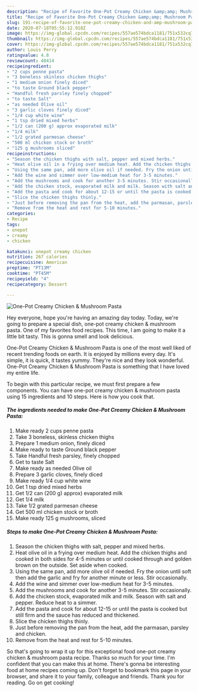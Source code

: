 ```yaml
---
description: "Recipe of Favorite One-Pot Creamy Chicken &amp;amp; Mushroom Pasta"
title: "Recipe of Favorite One-Pot Creamy Chicken &amp;amp; Mushroom Pasta"
slug: 191-recipe-of-favorite-one-pot-creamy-chicken-and-amp-mushroom-pasta
date: 2020-07-18T05:55:12.918Z
image: https://img-global.cpcdn.com/recipes/557ae574bdca1181/751x532cq70/one-pot-creamy-chicken-mushroom-pasta-recipe-main-photo.jpg
thumbnail: https://img-global.cpcdn.com/recipes/557ae574bdca1181/751x532cq70/one-pot-creamy-chicken-mushroom-pasta-recipe-main-photo.jpg
cover: https://img-global.cpcdn.com/recipes/557ae574bdca1181/751x532cq70/one-pot-creamy-chicken-mushroom-pasta-recipe-main-photo.jpg
author: Louis Perry
ratingvalue: 4.8
reviewcount: 40414
recipeingredient:
- "2 cups penne pasta"
- "3 boneless skinless chicken thighs"
- "1 medium onion finely diced"
- "to taste Ground black pepper"
- "Handful fresh parsley finely chopped"
- "to taste Salt"
- "as needed Olive oil"
- "3 garlic cloves finely diced"
- "1/4 cup white wine"
- "1 tsp dried mixed herbs"
- "1/2 can (200 g) approx evaporated milk"
- "1/4 milk"
- "1/2 grated parmesan cheese"
- "500 ml chicken stock or broth"
- "125 g mushrooms sliced"
recipeinstructions:
- "Season the chicken thighs with salt, pepper and mixed herbs."
- "Heat olive oil in a frying over medium heat. Add the chicken thighs and cooked in both sides for 4-5 minutes or until cooked through and golden brown on the outside. Set aside when cooked."
- "Using the same pan, add more olive oil if needed. Fry the onion until soft then add the garlic and fry for another minute or less. Stir occasionally."
- "Add the wine and simmer over low-medium heat for 3-5 minutes."
- "Add the mushrooms and cook for another 3-5 minutes. Stir occasionally."
- "Add the chicken stock, evaporated milk and milk. Season with salt and pepper. Reduce heat to a simmer."
- "Add the pasta and cook for about 12-15 or until the pasta is cooked but still firm and the sauce has reduced and thickened."
- "Slice the chicken thighs thinly."
- "Just before removing the pan from the heat, add the parmasan, parsley and chicken."
- "Remove from the heat and rest for 5-10 minutes."
categories:
- Recipe
tags:
- onepot
- creamy
- chicken

katakunci: onepot creamy chicken 
nutrition: 267 calories
recipecuisine: American
preptime: "PT13M"
cooktime: "PT45M"
recipeyield: "4"
recipecategory: Dessert

---
```



![One-Pot Creamy Chicken &amp; Mushroom Pasta](https://img-global.cpcdn.com/recipes/557ae574bdca1181/751x532cq70/one-pot-creamy-chicken-mushroom-pasta-recipe-main-photo.jpg)

Hey everyone, hope you're having an amazing day today. Today, we're going to prepare a special dish, one-pot creamy chicken &amp; mushroom pasta. One of my favorites food recipes. This time, I am going to make it a little bit tasty. This is gonna smell and look delicious.

One-Pot Creamy Chicken &amp; Mushroom Pasta is one of the most well liked of recent trending foods on earth. It is enjoyed by millions every day. It's simple, it is quick, it tastes yummy. They're nice and they look wonderful. One-Pot Creamy Chicken &amp; Mushroom Pasta is something that I have loved my entire life.




To begin with this particular recipe, we must first prepare a few components. You can have one-pot creamy chicken &amp; mushroom pasta using 15 ingredients and 10 steps. Here is how you cook that.

<!--inarticleads1-->

##### The ingredients needed to make One-Pot Creamy Chicken &amp; Mushroom Pasta:

1. Make ready 2 cups penne pasta
1. Take 3 boneless, skinless chicken thighs
1. Prepare 1 medium onion, finely diced
1. Make ready to taste Ground black pepper
1. Take Handful fresh parsley, finely chopped
1. Get to taste Salt
1. Make ready as needed Olive oil
1. Prepare 3 garlic cloves, finely diced
1. Make ready 1/4 cup white wine
1. Get 1 tsp dried mixed herbs
1. Get 1/2 can (200 g) approx) evaporated milk
1. Get 1/4 milk
1. Take 1/2 grated parmesan cheese
1. Get 500 ml chicken stock or broth
1. Make ready 125 g mushrooms, sliced




<!--inarticleads2-->

##### Steps to make One-Pot Creamy Chicken &amp; Mushroom Pasta:

1. Season the chicken thighs with salt, pepper and mixed herbs.
1. Heat olive oil in a frying over medium heat. Add the chicken thighs and cooked in both sides for 4-5 minutes or until cooked through and golden brown on the outside. Set aside when cooked.
1. Using the same pan, add more olive oil if needed. Fry the onion until soft then add the garlic and fry for another minute or less. Stir occasionally.
1. Add the wine and simmer over low-medium heat for 3-5 minutes.
1. Add the mushrooms and cook for another 3-5 minutes. Stir occasionally.
1. Add the chicken stock, evaporated milk and milk. Season with salt and pepper. Reduce heat to a simmer.
1. Add the pasta and cook for about 12-15 or until the pasta is cooked but still firm and the sauce has reduced and thickened.
1. Slice the chicken thighs thinly.
1. Just before removing the pan from the heat, add the parmasan, parsley and chicken.
1. Remove from the heat and rest for 5-10 minutes.




So that's going to wrap it up for this exceptional food one-pot creamy chicken &amp; mushroom pasta recipe. Thanks so much for your time. I'm confident that you can make this at home. There's gonna be interesting food at home recipes coming up. Don't forget to bookmark this page in your browser, and share it to your family, colleague and friends. Thank you for reading. Go on get cooking!
